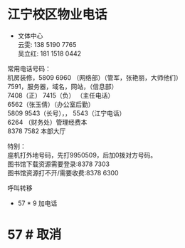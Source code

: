 # 江宁校区物业电话

* 文体中心  
云雯:  138 5190 7765  
吴立红:  181 1518 0442   

常用电话号码：  
机房装修，5809 6960 （网络部）（管军，张艳丽，大师他们）  
7591，服务器，域名，网站，（信息部）  
7408（正） 7415（负） （主任电话）  
6562（张玉倩）（办公室后勤）  
5809 9543（长号），， 5543（江宁电话）  
6264 （财务处）管理经费本  
8378 7582  本部大厅  

特别：  
座机打外地号码，先打9950509，后加0拨对方号码。  
图书馆下载资源需要登录:8378 7303  
图书馆资源打不开/需要收费:8378 6300  


呼叫转移
 * 57 * 9 加电话
 
 # 57 # 取消

    